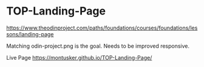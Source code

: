 # TOP-Landing-Page
https://www.theodinproject.com/paths/foundations/courses/foundations/lessons/landing-page

Matching odin-project.png is the goal. Needs to be improved responsive.



Live Page
https://montusker.github.io/TOP-Landing-Page/